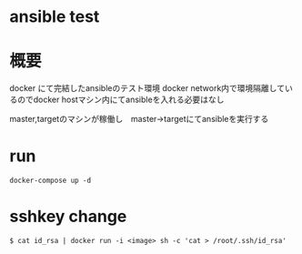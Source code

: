 ansible test
============

# 概要

docker にて完結したansibleのテスト環境
docker network内で環境隔離しているのでdocker hostマシン内にてansibleを入れる必要はなし

master,targetのマシンが稼働し　master->targetにてansibleを実行する

# run
    docker-compose up -d


# sshkey change
    $ cat id_rsa | docker run -i <image> sh -c 'cat > /root/.ssh/id_rsa'
